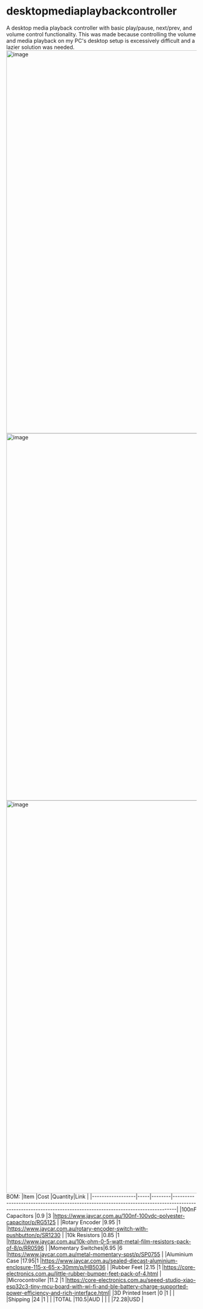 # desktopmediaplaybackcontroller
A desktop media playback controller with basic play/pause, next/prev, and volume control functionality.
This was made because controlling the volume and media playback on my PC's desktop setup is excessively difficult and a lazier solution was needed.
<img width="1806" height="1014" alt="image" src="https://github.com/user-attachments/assets/df91c649-437b-4c83-b182-230f4a89a988" />
<img width="1852" height="972" alt="image" src="https://github.com/user-attachments/assets/1f55dd38-f2ab-4f97-95d8-1aa5e2a591a5" />
<img width="1113" height="1040" alt="image" src="https://github.com/user-attachments/assets/b1534ae7-06f5-4e70-9e75-29a99a901dcf" />
BOM:
|Item              |Cost |Quantity|Link                                                                                                                                                         |
|------------------|-----|--------|-------------------------------------------------------------------------------------------------------------------------------------------------------------|
|100nF Capacitors  |0.9  |3       |https://www.jaycar.com.au/100nf-100vdc-polyester-capacitor/p/RG5125                                                                                          |
|Rotary Encoder    |9.95 |1       |https://www.jaycar.com.au/rotary-encoder-switch-with-pushbutton/p/SR1230                                                                                     |
|10k Resistors     |0.85 |1       |https://www.jaycar.com.au/10k-ohm-0-5-watt-metal-film-resistors-pack-of-8/p/RR0596                                                                           |
|Momentary Switches|6.95 |6       |https://www.jaycar.com.au/metal-momentary-spst/p/SP0755                                                                                                      |
|Aluminium Case    |17.95|1       |https://www.jaycar.com.au/sealed-diecast-aluminium-enclosure-115-x-65-x-30mm/p/HB5036                                                                        |
|Rubber Feet       |2.15 |1       |https://core-electronics.com.au/little-rubber-bumper-feet-pack-of-4.html                                                                                     |
|Microcontroller   |11.2 |1       |https://core-electronics.com.au/seeed-studio-xiao-esp32c3-tiny-mcu-board-with-wi-fi-and-ble-battery-charge-supported-power-efficiency-and-rich-interface.html|
|3D Printed Insert |0    |1       |                                                                                                                                                             |
|Shipping          |24   |1       |                                                                                                                                                             |
|TOTAL             |110.5|AUD     |                                                                                                                                                             |
|                  |72.28|USD     |    
